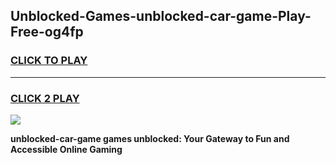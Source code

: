 
## Unblocked-Games-unblocked-car-game-Play-Free-og4fp
<h3>
<a href="https://premium76.site?title=unblocked-car-game&ref=20M">CLICK TO PLAY</a></h3>
<hr>

<h3>
<a href="https://premium76.site?title=unblocked-car-game&ref=20M">CLICK 2 PLAY</a>
  
</h3>

<a href="https://premium76.site?title=unblocked-car-game&ref=19M"><img src="https://clearcache.store/games.png"></a>


**unblocked-car-game games unblocked: Your Gateway to Fun and Accessible Online Gaming**
